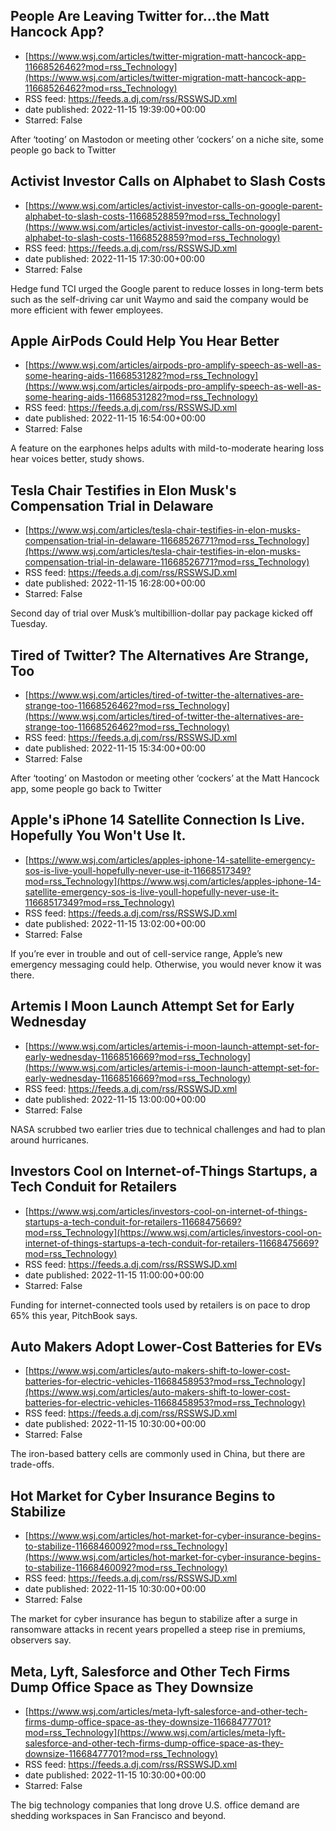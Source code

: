 ## People Are Leaving Twitter for...the Matt Hancock App?
 - [https://www.wsj.com/articles/twitter-migration-matt-hancock-app-11668526462?mod=rss_Technology](https://www.wsj.com/articles/twitter-migration-matt-hancock-app-11668526462?mod=rss_Technology)
 - RSS feed: https://feeds.a.dj.com/rss/RSSWSJD.xml
 - date published: 2022-11-15 19:39:00+00:00
 - Starred: False

After ‘tooting’ on Mastodon or meeting other ‘cockers’ on a niche site, some people go back to Twitter

## Activist Investor Calls on Alphabet to Slash Costs
 - [https://www.wsj.com/articles/activist-investor-calls-on-google-parent-alphabet-to-slash-costs-11668528859?mod=rss_Technology](https://www.wsj.com/articles/activist-investor-calls-on-google-parent-alphabet-to-slash-costs-11668528859?mod=rss_Technology)
 - RSS feed: https://feeds.a.dj.com/rss/RSSWSJD.xml
 - date published: 2022-11-15 17:30:00+00:00
 - Starred: False

Hedge fund TCI urged the Google parent to reduce losses in long-term bets such as the self-driving car unit Waymo and said the company would be more efficient with fewer employees.

## Apple AirPods Could Help You Hear Better
 - [https://www.wsj.com/articles/airpods-pro-amplify-speech-as-well-as-some-hearing-aids-11668531282?mod=rss_Technology](https://www.wsj.com/articles/airpods-pro-amplify-speech-as-well-as-some-hearing-aids-11668531282?mod=rss_Technology)
 - RSS feed: https://feeds.a.dj.com/rss/RSSWSJD.xml
 - date published: 2022-11-15 16:54:00+00:00
 - Starred: False

A feature on the earphones helps adults with mild-to-moderate hearing loss hear voices better, study shows.

## Tesla Chair Testifies in Elon Musk's Compensation Trial in Delaware
 - [https://www.wsj.com/articles/tesla-chair-testifies-in-elon-musks-compensation-trial-in-delaware-11668526771?mod=rss_Technology](https://www.wsj.com/articles/tesla-chair-testifies-in-elon-musks-compensation-trial-in-delaware-11668526771?mod=rss_Technology)
 - RSS feed: https://feeds.a.dj.com/rss/RSSWSJD.xml
 - date published: 2022-11-15 16:28:00+00:00
 - Starred: False

Second day of trial over Musk’s multibillion-dollar pay package kicked off Tuesday.

## Tired of Twitter? The Alternatives Are Strange, Too
 - [https://www.wsj.com/articles/tired-of-twitter-the-alternatives-are-strange-too-11668526462?mod=rss_Technology](https://www.wsj.com/articles/tired-of-twitter-the-alternatives-are-strange-too-11668526462?mod=rss_Technology)
 - RSS feed: https://feeds.a.dj.com/rss/RSSWSJD.xml
 - date published: 2022-11-15 15:34:00+00:00
 - Starred: False

After ‘tooting’ on Mastodon or meeting other ‘cockers’ at the Matt Hancock app, some people go back to Twitter

## Apple's iPhone 14 Satellite Connection Is Live. Hopefully You Won't Use It.
 - [https://www.wsj.com/articles/apples-iphone-14-satellite-emergency-sos-is-live-youll-hopefully-never-use-it-11668517349?mod=rss_Technology](https://www.wsj.com/articles/apples-iphone-14-satellite-emergency-sos-is-live-youll-hopefully-never-use-it-11668517349?mod=rss_Technology)
 - RSS feed: https://feeds.a.dj.com/rss/RSSWSJD.xml
 - date published: 2022-11-15 13:02:00+00:00
 - Starred: False

If you’re ever in trouble and out of cell-service range, Apple’s new emergency messaging could help. Otherwise, you would never know it was there.

## Artemis I Moon Launch Attempt Set for Early Wednesday
 - [https://www.wsj.com/articles/artemis-i-moon-launch-attempt-set-for-early-wednesday-11668516669?mod=rss_Technology](https://www.wsj.com/articles/artemis-i-moon-launch-attempt-set-for-early-wednesday-11668516669?mod=rss_Technology)
 - RSS feed: https://feeds.a.dj.com/rss/RSSWSJD.xml
 - date published: 2022-11-15 13:00:00+00:00
 - Starred: False

NASA scrubbed two earlier tries due to technical challenges and had to plan around hurricanes.

## Investors Cool on Internet-of-Things Startups, a Tech Conduit for Retailers
 - [https://www.wsj.com/articles/investors-cool-on-internet-of-things-startups-a-tech-conduit-for-retailers-11668475669?mod=rss_Technology](https://www.wsj.com/articles/investors-cool-on-internet-of-things-startups-a-tech-conduit-for-retailers-11668475669?mod=rss_Technology)
 - RSS feed: https://feeds.a.dj.com/rss/RSSWSJD.xml
 - date published: 2022-11-15 11:00:00+00:00
 - Starred: False

Funding for internet-connected tools used by retailers is on pace to drop 65% this year, PitchBook says.

## Auto Makers Adopt Lower-Cost Batteries for EVs
 - [https://www.wsj.com/articles/auto-makers-shift-to-lower-cost-batteries-for-electric-vehicles-11668458953?mod=rss_Technology](https://www.wsj.com/articles/auto-makers-shift-to-lower-cost-batteries-for-electric-vehicles-11668458953?mod=rss_Technology)
 - RSS feed: https://feeds.a.dj.com/rss/RSSWSJD.xml
 - date published: 2022-11-15 10:30:00+00:00
 - Starred: False

The iron-based battery cells are commonly used in China, but there are trade-offs.

## Hot Market for Cyber Insurance Begins to Stabilize
 - [https://www.wsj.com/articles/hot-market-for-cyber-insurance-begins-to-stabilize-11668460092?mod=rss_Technology](https://www.wsj.com/articles/hot-market-for-cyber-insurance-begins-to-stabilize-11668460092?mod=rss_Technology)
 - RSS feed: https://feeds.a.dj.com/rss/RSSWSJD.xml
 - date published: 2022-11-15 10:30:00+00:00
 - Starred: False

The market for cyber insurance has begun to stabilize after a surge in ransomware attacks in recent years propelled a steep rise in premiums, observers say.

## Meta, Lyft, Salesforce and Other Tech Firms Dump Office Space as They Downsize
 - [https://www.wsj.com/articles/meta-lyft-salesforce-and-other-tech-firms-dump-office-space-as-they-downsize-11668477701?mod=rss_Technology](https://www.wsj.com/articles/meta-lyft-salesforce-and-other-tech-firms-dump-office-space-as-they-downsize-11668477701?mod=rss_Technology)
 - RSS feed: https://feeds.a.dj.com/rss/RSSWSJD.xml
 - date published: 2022-11-15 10:30:00+00:00
 - Starred: False

The big technology companies that long drove U.S. office demand are shedding workspaces in San Francisco and beyond.
